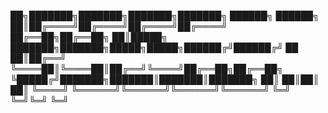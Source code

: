 <p style="color= black; ">
       ██╗███████╗███████╗███████╗███████╗    ██████╗ ██████╗ 
       ██║██╔════╝██╔════╝██╔════╝██╔════╝    ██╔══██╗██╔══██╗
       ██║█████╗  ███████╗███████╗█████╗█████╗██████╔╝██████╔╝
  ██   ██║██╔══╝  ╚════██║╚════██║██╔══╝╚════╝██╔══██╗██╔══██╗
  ╚█████╔╝███████╗███████║███████║███████╗    ██║  ██║██║  ██║
   ╚════╝ ╚══════╝╚══════╝╚══════╝╚══════╝    ╚═╝  ╚═╝╚═╝  ╚═╝
</p>

